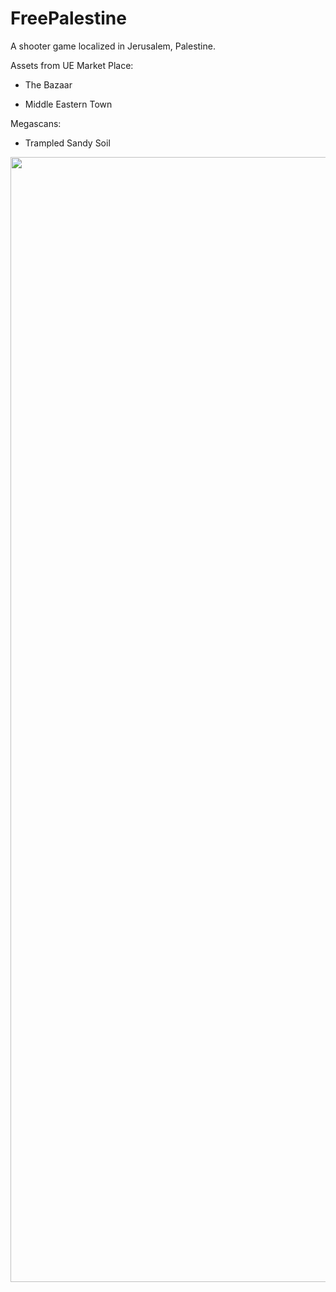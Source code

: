 # FreePalestine

A shooter game localized in Jerusalem, Palestine.

Assets from UE Market Place:

- The Bazaar

- Middle Eastern Town

Megascans:

- Trampled Sandy Soil

<p align="center">
  <img src="https://github.com/HakanAkkurt/FreePalestine/blob/master/Screenshots/Screenshot1.png" width="1800" title="Screenshot1">
</p>

